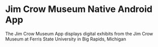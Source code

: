 # Jim Crow Museum Native Android App
The Jim Crow Museum App displays digital exhibits from the Jim Crow Museum at Ferris State University in Big Rapids, Michigan
